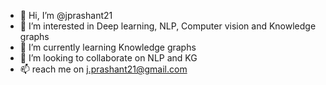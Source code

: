 - 👋 Hi, I’m @jprashant21
- 👀 I’m interested in Deep learning, NLP, Computer vision and Knowledge graphs
- 🌱 I’m currently learning Knowledge graphs
- 💞️ I’m looking to collaborate on NLP and KG
- 📫 reach me on j.prashant21@gmail.com

<!---
jprashant21/jprashant21 is a ✨ special ✨ repository because its `README.md` (this file) appears on your GitHub profile.
You can click the Preview link to take a look at your changes.
--->
